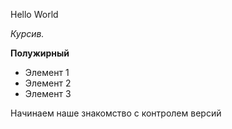 Hello World

*Курсив.*

**Полужирный**

* Элемент 1
* Элемент 2 
* Элемент 3

Начинаем наше знакомство с контролем версий